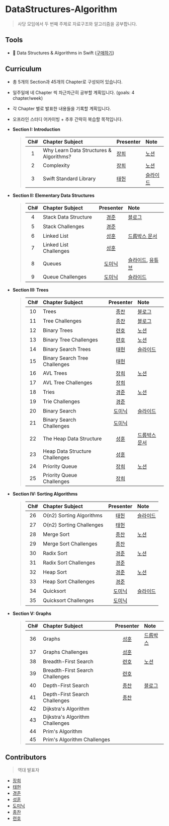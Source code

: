 # DataStructures-Algorithm

>사당 모임에서 두 번째 주제로 자료구조와 알고리즘을 공부합니다.

## Tools
* 📕 Data Structures & Algorithms in Swift ([구매하기](https://store.raywenderlich.com/products/data-structures-and-algorithms-in-swift))

## Curriculum

* 총 5개의 Section과 45개의 Chapter로 구성되어 있습니다.

* 일주일에 네 Chapter 씩 차근차근히 공부할 계획입니다. (goals: 4 chapter/week)

* 각 Chapter 별로 발표한 내용들을 기록할 계획입니다.

* 오프라인 스터디 어카이빙 + 추후 간략히 복습할 목적입니다.

* **Section I: Introduction**
  > | Ch# | Chapter Subject | Presenter | Note |
  > |:---:| :--- | :--- | :--- |
  > |1|Why Learn Data Structures & Algorithms?| [장희] |[노션](https://www.notion.so/Chapter-1-Why-Learn-Data-Structures-Algorithms-515fcf0886a7471692a29d7d9de00931)|
  > |2|Complexity| [장희] |[노션](https://www.notion.so/Chapter-2-Complexity-68e6074ed81843439bf4e13949279a6b)|
  > |3|Swift Standard Library|[태헌]|[슬라이드](https://github.com/iO3S/DataStructures-Algorithm/blob/master/Ch3/Ch3_Swift_STL.pdf)|

* **Section II: Elementary Data Structures**
  > | Ch# | Chapter Subject | Presenter | Note |
  > |:---:| :--- | :---: | :--- |
  > |4|Stack Data Structure|[경준]|[블로그](https://minkkkjoon.github.io/Data-Structure-Stack/)|
  > |5|Stack Challenges|[경준]||
  > |6|Linked List|[성훈]|[드롭박스 문서](https://paper.dropbox.com/doc/Linked-List--AsjwdT_JJorafcHZI6BknxXKAg-PhhtalXnsUhBPqZpXdC0v)|
  > |7|Linked List Challenges|[성훈]||
  > |8|Queues|[도미닉]|[슬라이드](https://www.slideshare.net/joonjhokil/queue-in-swift-220577719), [유튜브](https://youtu.be/icw6Kq5Xs3M)|
  > |9|Queue Challenges|[도미닉]|[슬라이드](https://www.slideshare.net/joonjhokil/queue-challenges-in-swift-220685044)|

* **Section III: Trees**
  > | Ch# | Chapter Subject | Presenter | Note |
  > |:---:| :--- | :---: | :--- |
  > |10|Trees|[종찬]|[블로그](https://medium.com/@successful_camel_guineapig_266/chapter-10-trees-ee883cf24b2)|
  > |11|Tree Challenges|[종찬]|[블로그](https://medium.com/@successful_camel_guineapig_266/chapter-11-tree-challenges-203831cdc485)|
  > |12|Binary Trees|[련호]|[노션](https://www.notion.so/Chapter-11-BinaryTree-f30985b2e43d4dd2ac2a7847ebd83d89)|
  > |13|Binary Tree Challenges|[련호]|[노션](https://www.notion.so/Chapter-12-Binary-Tree-Challenges-e0023451737442f2aa7a837ff46215a0)|
  > |14|Binary Search Trees|[태헌]|[슬라이드](https://github.com/iO3S/DataStructures-Algorithm/blob/master/BST.pdf)|
  > |15|Binary Search Tree Challenges|[태헌]||
  > |16|AVL Trees|[장희]|[노션](https://www.notion.so/AVL-TREE-447a3ea4504e4e3192c70e3113231582)|
  > |17|AVL Tree Challenges|[장희]||
  > |18|Tries|[경준]|[노션](https://www.notion.so/Chapter-18-Tries-Kor-4f507a4bae594bb88d8d2d58c9dfe8d4)|
  > |19|Trie Challenges|[경준]||
  > |20|Binary Search|[도미닉]|[슬라이드](https://www.slideshare.net/joonjhokil/binary-search-228717962)|
  > |21|Binary Search Challenges|[도미닉]||
  > |22|The Heap Data Structure|[성훈]|[드롭박스 문서](https://paper.dropbox.com/doc/The-Heap-Data-Structure--AuoD4L7Hzse7fm5QbC3~C_JKAg-5YhTxdUVc8BqsQ6fMRV16)|
  > |23|Heap Data Structure Challenges|[성훈]||
  > |24|Priority Queue|[장희]|[노션](https://www.notion.so/Priority-Queue-75f30d4cb1bc4c65911711a9508120d7)|
  > |25|Priority Queue Challenges|[장희]||

* **Section IV: Sorting Algorithms**
  > | Ch# | Chapter Subject | Presenter | Note |
  > |:---:| :--- | :---: | :--- |
  > |26|O(n2) Sorting Algorithms|[태헌]|[슬라이드](https://github.com/iO3S/DataStructures-Algorithm/blob/master/merge-sort.pdf)|
  > |27|O(n2) Sorting Challenges|[태헌]||
  > |28|Merge Sort|[종찬]|[노션](https://www.notion.so/En-kr-4dcb4f766847435abfdfeea1e461b221)|
  > |29|Merge Sort Challenges|[종찬]||
  > |30|Radix Sort|[경준]|[노션](https://www.notion.so/Radix-Sort-5b8706ef8cfd40f5b76012dc0b4bb64b)|
  > |31|Radix Sort Challenges|[경준]||
  > |32|Heap Sort|[경준]|[노션](https://www.notion.so/Heap-Sort-200ae1c476524f0f99839465eeb78d35)|
  > |33|Heap Sort Challenges|[경준]||
  > |34|Quicksort|[도미닉]|[슬라이드](https://www.slideshare.net/joonjhokil/quick-sort-in-swift)|
  > |35|Quicksort Challenges|[도미닉]||

* **Section V: Graphs**
  > | Ch# | Chapter Subject | Presenter | Note |
  > |:---:| :--- | :---: | :--- |
  > |36|Graphs|[성훈]|[드롭박스](https://paper.dropbox.com/doc/Graphs--AweGOnY1PLbSNLWg9Vpfwmq~Ag-c0cDyFyJxKWRCP3wGfBpt)|
  > |37|Graphs Challenges|[성훈]||
  > |38|Breadth-First Search|[련호]|[노션](https://www.notion.so/Chapter-38-Breadth-First-Search-44f27c69ac134a07a6b05d9baf07d06d)|
  > |39|Breadth-First Search Challenges|[련호]||
  > |40|Depth-First Search|[종찬]|[블로그](https://medium.com/@successful_camel_guineapig_266/chapter-40-depth-first-search-dc4b3e21cba)|
  > |41|Depth-First Search Challenges|[종찬]||
  > |42|Dijkstra's Algorithm| ||
  > |43|Dijkstra's Algorithm Challenges|  ||
  > |44|Prim's Algorithm| ||
  > |45|Prim's Algorithm Challenges|  ||

## Contributors

> 역대 발표자

* [장희]
* [태헌]
* [경준]
* [성훈]
* [도미닉]
* [종찬]
* [련호]

[장희]: https://github.com/purpufu
[태헌]: https://github.com/newoo
[경준]: https://github.com/minkkkjoon
[성훈]: https://github.com/Seonghun23
[도미닉]: https://github.com/AppleCEO
[종찬]: https://github.com/kimdaeman14
[련호]: https://github.com/LyunhoKim

